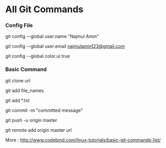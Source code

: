 
# All Git Commands

### Config File

git config --global user.name "Najmul Amin"

git config --global user.email najmulamin123@gmail.com

git config --global color.ui true

### Basic Command

git clone url

git add file_names

git add *.txt

git commit -m "committed message"

git push -u origin master

git remote add origin master url

More : http://www.codebind.com/linux-tutorials/basic-git-commands-list/
